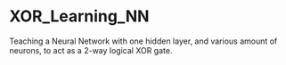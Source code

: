 # XOR_Learning_NN
Teaching a Neural Network with one hidden layer, and various amount of neurons, to act as a 2-way logical XOR gate.

